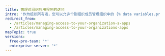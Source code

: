 ```yaml
---
title: 管理对组织应用程序的访问
intro: '作为组织所有者，您可以允许个别组织成员管理组织中的 {% data variables.product.prodname_github_app %}。'
redirect_from:
  - /articles/managing-access-to-your-organization-s-apps
  - /articles/managing-access-to-your-organizations-apps
mapTopic: true
versions:
  free-pro-team: '*'
  enterprise-server: '*'
---
```


